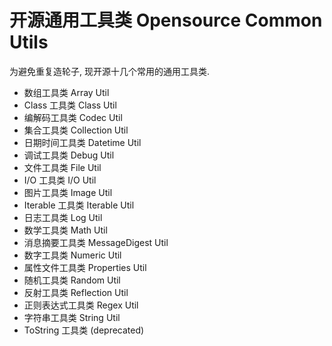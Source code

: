 # 开源通用工具类 Opensource Common Utils
为避免重复造轮子, 现开源十几个常用的通用工具类.
- 数组工具类 Array Util
- Class 工具类 Class Util
- 编解码工具类 Codec Util
- 集合工具类 Collection Util
- 日期时间工具类 Datetime Util
- 调试工具类 Debug Util
- 文件工具类 File Util
- I/O 工具类 I/O Util
- 图片工具类 Image Util
- Iterable 工具类 Iterable Util
- 日志工具类 Log Util
- 数学工具类 Math Util
- 消息摘要工具类 MessageDigest Util
- 数字工具类 Numeric Util
- 属性文件工具类 Properties Util
- 随机工具类 Random Util
- 反射工具类 Reflection Util
- 正则表达式工具类 Regex Util
- 字符串工具类 String Util
- ToString 工具类 (deprecated)
